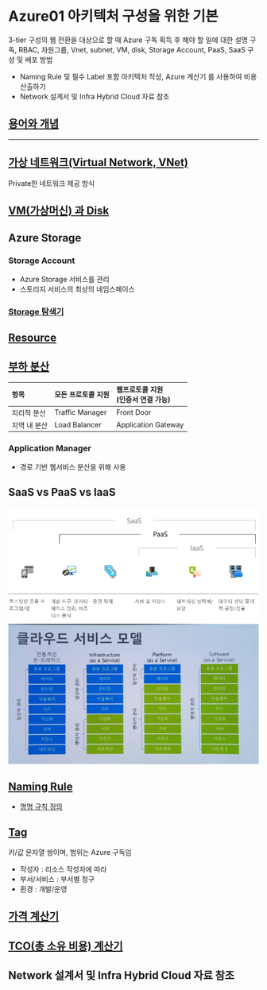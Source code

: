 # Azure01 아키텍처 구성을 위한 기본

3-tier 구성의 웹 전환을 대상으로 할 때 Azure 구독 획득 후 해야 할 일에 대한 설명
구독, RBAC, 자원그룹, Vnet, subnet, VM, disk, Storage Account, PaaS, SaaS 구성 및 배포 방법

- Naming Rule 및 필수 Label 포함
아키텍처 작성, Azure 계산기 를 사용하여 비용 산출하기
- Network 설계서 및 Infra Hybrid Cloud 자료 참조


## [용어와 개념](./term.md)

---

## [가상 네트워크(Virtual Network, VNet)](./VirtualNetwork.md)  
Private한 네트워크 제공 방식


## [VM(가상머신) 과 Disk](./VirtaulMachine.md)


## Azure Storage
### Storage Account
- Azure Storage 서비스를 관리
- 스토리지 서비스의 최상의 네임스페이스

### [Storage 탐색기](https://azure.microsoft.com/ko-kr/features/storage-explorer/#overview)  


## [Resource](./Resource.md)

## [부하 분산](./loadbalancer.md)

| 항목 | 모든 프로토콜 지원 | 웹프로토콜 지원 </br> (인증서 연결 가능) |
|:---|:---|:---|
|지리적 분산 | Traffic Manager | Front Door |
| 지역 내 분산 | Load Balancer | Application Gateway |


### Application Manager
- 경로 기반 웹서비스 분산을 위해 사용

## SaaS vs PaaS vs IaaS
![what-is-paas.png](./img/what-is-paas.png)
![Cloud-Service-Model.jpg](./img/Cloud-Service-Model.jpg)

## [Naming Rule](./NamingRule.md)  
- [명명 규칙 정의](https://docs.microsoft.com/ko-kr/azure/cloud-adoption-framework/ready/azure-best-practices/resource-naming)

## [Tag](./tag.md) 
키/값 문자열 쌍이며, 범위는 Azure 구독임
- 작성자 : 리소스 작성자에 따라
- 부서/서비스 : 부서별 청구
- 환경 : 개발/운영

## [가격 계산기](https://azure.microsoft.com/ko-kr/pricing/calculator/)  

## [TCO(총 소유 비용) 계산기](https://azure.microsoft.com/ko-kr/pricing/tco/calculator/)  


## Network 설계서 및 Infra Hybrid Cloud 자료 참조